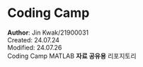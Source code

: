 # Coding Camp   
**Author**: Jin Kwak/21900031   
Created: 24.07.24   
Modified: 24.07.26      
Coding Camp MATLAB **자료 공유용** 리포지토리   

